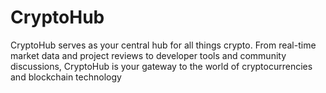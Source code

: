 # CryptoHub
CryptoHub serves as your central hub for all things crypto. From real-time market data and project reviews to developer tools and community discussions, CryptoHub is your gateway to the world of cryptocurrencies and blockchain technology
